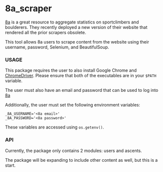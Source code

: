 # 8a_scraper

[8a](https://www.8a.nu/) is a great resource to aggregate statistics on sportclimbers and boulderers. They recently deployed a new version of their website that rendered all the prior scrapers obsolete.

This tool allows 8a users to scrape content from the website using their username, password, Selenium, and BeautifulSoup.

### USAGE

This package requires the user to also install Google Chrome and [ChromeDriver](https://chromedriver.chromium.org/downloads). Please ensure that both of the executables are in your `$PATH` variable.

The user must also have an email and password that can be used to log into [8a](https://www.8a.nu/)

Additionally, the user must set the following environment variables:

```
_8A_USERNAME='<8a email>'
_8A_PASSWORD='<8a password>'
```

These variables are accessed using `os.getenv()`.

### API
Currently, the package only contains 2 modules: users and ascents.

The package will be expanding to include other content as well, but this is a start.

